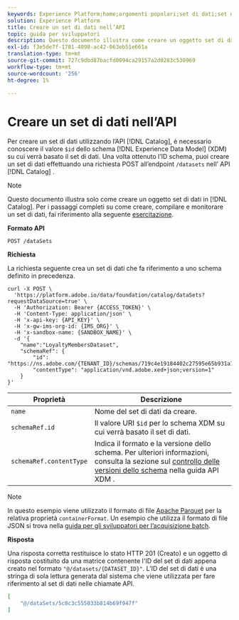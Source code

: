 ```yaml
---
keywords: Experience Platform;home;argomenti popolari;set di dati;set di dati;creare un set di dati;creare un set di dati;abilitare un set di dati
solution: Experience Platform
title: Creare un set di dati nell’API
topic: guida per sviluppatori
description: Questo documento illustra come creare un oggetto set di dati nell’API del servizio catalogo.
exl-id: f3e5de7f-1781-4898-ac42-063eb51e661a
translation-type: tm+mt
source-git-commit: 727c9dbd87bacfd0094ca29157a2d0283c530969
workflow-type: tm+mt
source-wordcount: '256'
ht-degree: 1%

---
```


# Creare un set di dati nell’API

Per creare un set di dati utilizzando l’API [!DNL Catalog], è necessario conoscere il valore `$id` dello schema [!DNL Experience Data Model] (XDM) su cui verrà basato il set di dati. Una volta ottenuto l’ID schema, puoi creare un set di dati effettuando una richiesta POST all’endpoint `/datasets` nell’ API [!DNL Catalog] .

>[!NOTE]
>
>Questo documento illustra solo come creare un oggetto set di dati in [!DNL Catalog]. Per i passaggi completi su come creare, compilare e monitorare un set di dati, fai riferimento alla seguente [esercitazione](../datasets/create.md).

**Formato API**

```HTTP
POST /dataSets
```

**Richiesta**

La richiesta seguente crea un set di dati che fa riferimento a uno schema definito in precedenza.

```SHELL
curl -X POST \
  'https://platform.adobe.io/data/foundation/catalog/dataSets?requestDataSource=true' \
  -H 'Authorization: Bearer {ACCESS_TOKEN}' \
  -H 'Content-Type: application/json' \
  -H 'x-api-key: {API_KEY}' \
  -H 'x-gw-ims-org-id: {IMS_ORG}' \
  -H 'x-sandbox-name: {SANDBOX_NAME}' \
  -d '{
    "name":"LoyaltyMembersDataset",
    "schemaRef": {
        "id": "https://ns.adobe.com/{TENANT_ID}/schemas/719c4e19184402c27595e65b931a142b",
        "contentType": "application/vnd.adobe.xed+json;version=1"
    }
}'
```

| Proprietà | Descrizione |
| --- | --- |
| `name` | Nome del set di dati da creare. |
| `schemaRef.id` | Il valore URI `$id` per lo schema XDM su cui verrà basato il set di dati. |
| `schemaRef.contentType` | Indica il formato e la versione dello schema. Per ulteriori informazioni, consulta la sezione sul [controllo delle versioni dello schema](../../xdm/api/getting-started.md#versioning) nella guida API XDM . |

>[!NOTE]
>
>In questo esempio viene utilizzato il formato di file [Apache Parquet](https://parquet.apache.org/documentation/latest/) per la relativa proprietà `containerFormat`. Un esempio che utilizza il formato di file JSON si trova nella [guida per gli sviluppatori per l’acquisizione batch](../../ingestion/batch-ingestion/api-overview.md).

**Risposta**

Una risposta corretta restituisce lo stato HTTP 201 (Creato) e un oggetto di risposta costituito da una matrice contenente l&#39;ID del set di dati appena creato nel formato `"@/datasets/{DATASET_ID}"`. L’ID del set di dati è una stringa di sola lettura generata dal sistema che viene utilizzata per fare riferimento al set di dati nelle chiamate API.

```JSON
[
    "@/dataSets/5c8c3c555033b814b69f947f"
]
```
